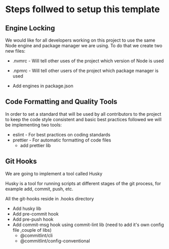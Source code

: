# Steps follwed to setup this template

## Engine Locking

We would like for all developers working on this project to use the same Node engine and package manager we are using. To do that we create two new files:

- .nvmrc - Will tell other uses of the project which version of Node is used
- .npmrc - Will tell other users of the project which package manager is used

- Add engines in package.json

## Code Formatting and Quality Tools

In order to set a standard that will be used by all contributors to the project to keep the code style consistent and basic best practices followed we will be implementing two tools:

- eslint - For best practices on coding standards
- prettier - For automatic formatting of code files
  - add prettier lib

## Git Hooks

We are going to implement a tool called Husky

Husky is a tool for running scripts at different stages of the git process, for example add, commit, push, etc.

All the git-hooks reside in .hooks directory

- Add husky lib
- Add pre-commit hook
- Add pre-push hook
- Add commit-msg hook using commit-lint lib (need to add it's own config file ,couple of libs)
  - @commitlint/cli
  - @commitlint/config-conventional
